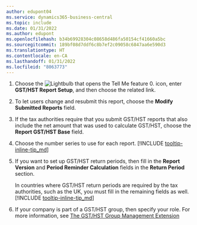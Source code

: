 ```yaml
---
author: edupont04
ms.service: dynamics365-business-central
ms.topic: include
ms.date: 01/31/2022
ms.author: edupont
ms.openlocfilehash: b34b69928304c08658d486fa50154cf41660a5bc
ms.sourcegitcommit: 189bf08d7ddf6c8b7ef2c09058c6847aa6e590d3
ms.translationtype: HT
ms.contentlocale: en-CA
ms.lasthandoff: 01/31/2022
ms.locfileid: "8063773"
---
```

1. Choose the ![Lightbulb that opens the Tell Me feature 0.](../media/ui-search/search_small.png "Tell me what you want to do") icon, enter **GST/HST Report Setup**, and then choose the related link.  
2. To let users change and resubmit this report, choose the **Modify Submitted Reports** field.  
3. If the tax authorities require that you submit GST/HST reports that also include the net amount that was used to calculate GST/HST, choose the **Report GST/HST Base** field.  
4. Choose the number series to use for each report. [!INCLUDE [tooltip-inline-tip_md](tooltip-inline-tip_md.md)]  
5. If you want to set up GST/HST return periods, then fill in the **Report Version** and **Period Reminder Calculation** fields in the **Return Period** section.  

    In countries where GST/HST return periods are required by the tax authorities, such as the UK, you must fill in the remaining fields as well. [!INCLUDE [tooltip-inline-tip_md](tooltip-inline-tip_md.md)]  
6. If your company is part of a GST/HST group, then specify your role. For more information, see [The GST/HST Group Management Extension](../ui-extensions-vat-group.md)  
